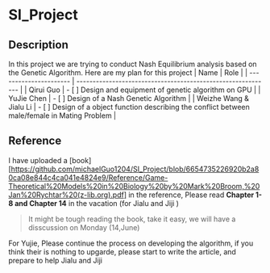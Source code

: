 # SI_Project

## Description
In this project we are trying to conduct Nash Equilibrium analysis based on the Genetic Algorithm. Here are my plan for this project
| Name                   | Role                                                         |
| ---------------------- | ------------------------------------------------------------ |
| Qirui Guo              | - [ ] Design and equipment of genetic algorithm on GPU             |
| YuJie Chen             | - [ ] Design of a Nash Genetic Algorithm                           |
| Weizhe Wang & Jialu Li | - [ ] Design of a object function describing the conflict between male/female in Mating Problem |

## Reference
I have uploaded a [book][https://github.com/michaelGuo1204/SI_Project/blob/6654735226920b2a80ca08e844c4ca041e4824e9/Reference/Game-Theoretical%20Models%20in%20Biology%20by%20Mark%20Broom,%20Jan%20Rychtar%20(z-lib.org).pdf] in the reference, Please read **Chapter 1-8 and Chapter 14** in the vacation (for Jialu and Jiji )
> It might be tough reading the book, take it easy, we will have a disscussion on Monday (14,June) 

For Yujie, Please continue the process on developing the algorithm, if you think their is nothing to upgarde, please start to write the article, and prepare to help Jialu and Jiji
